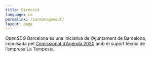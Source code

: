 ```yaml
---
title: Direcció
language: ca
permalink: /ca/management/
layout: page
---
```


*OpenSDG* Barcelona és una iniciativa de l’Ajuntament de Barcelona, impulsada pel [Comissionat d’Agenda 2030](https://ajuntament.barcelona.cat/ca/organigrama-municipal/organ/Comissionat%20de%20l%27Agenda%202030) amb el suport tècnic de l’empresa La Tempesta.